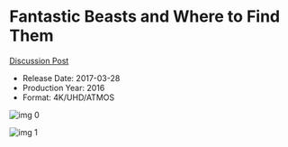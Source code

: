 # Fantastic Beasts and Where to Find Them

[Discussion Post](https://www.avsforum.com/threads/bass-eq-for-filtered-movies.2995212/post-56737508)

* Release Date: 2017-03-28
* Production Year: 2016
* Format: 4K/UHD/ATMOS

![img 0](https://i.imgur.com/cCtcawe.jpg)

![img 1](https://i.imgur.com/yYGu5kU.jpg)

